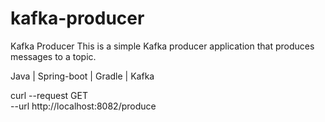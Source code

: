 # kafka-producer
Kafka Producer
This is a simple Kafka producer application that produces messages to a topic.

Java | Spring-boot | Gradle | Kafka

curl --request GET \
  --url http://localhost:8082/produce
